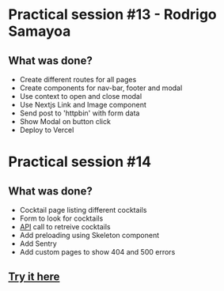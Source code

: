 # Practical session #13 - Rodrigo Samayoa

## What was done?

- Create different routes for all pages
- Create components for nav-bar, footer and modal
- Use context to open and close modal
- Use Nextjs Link and Image component
- Send post to 'httpbin' with form data
- Show Modal on button click
- Deploy to Vercel

# Practical session #14

## What was done?

- Cocktail page listing different cocktails
- Form to look for cocktails
- [API](https://www.thecocktaildb.com/api.php) call to retreive cocktails
- Add preloading using Skeleton component
- Add Sentry
- Add custom pages to show 404 and 500 errors

## [Try it here](https://second-assignment-rho.vercel.app)
